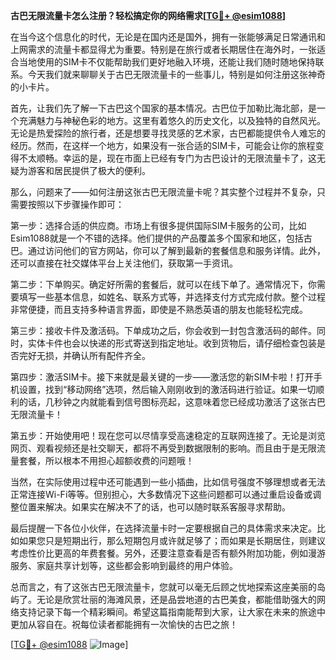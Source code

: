 **古巴无限流量卡怎么注册？轻松搞定你的网络需求[[TG💪+ @esim1088](https://t.me/s/esim1088)]**

在当今这个信息化的时代，无论是在国内还是国外，拥有一张能够满足日常通讯和上网需求的流量卡都显得尤为重要。特别是在旅行或者长期居住在海外时，一张适合当地使用的SIM卡不仅能帮助我们更好地融入环境，还能让我们随时随地保持联系。今天我们就来聊聊关于古巴无限流量卡的一些事儿，特别是如何注册这张神奇的小卡片。

首先，让我们先了解一下古巴这个国家的基本情况。古巴位于加勒比海北部，是一个充满魅力与神秘色彩的地方。这里有着悠久的历史文化，以及独特的自然风光。无论是热爱探险的旅行者，还是想要寻找灵感的艺术家，古巴都能提供令人难忘的经历。然而，在这样一个地方，如果没有一张合适的SIM卡，可能会让你的旅程变得不太顺畅。幸运的是，现在市面上已经有专门为古巴设计的无限流量卡了，这无疑为游客和居民提供了极大的便利。

那么，问题来了——如何注册这张古巴无限流量卡呢？其实整个过程并不复杂，只需要按照以下步骤操作即可：

第一步：选择合适的供应商。市场上有很多提供国际SIM卡服务的公司，比如Esim1088就是一个不错的选择。他们提供的产品覆盖多个国家和地区，包括古巴。通过访问他们的官方网站，你可以了解到最新的套餐信息和服务详情。此外，还可以直接在社交媒体平台上关注他们，获取第一手资讯。

第二步：下单购买。确定好所需的套餐后，就可以在线下单了。通常情况下，你需要填写一些基本信息，如姓名、联系方式等，并选择支付方式完成付款。整个过程非常便捷，而且支持多种语言界面，即使是不熟悉英语的朋友也能轻松完成。

第三步：接收卡件及激活码。下单成功之后，你会收到一封包含激活码的邮件。同时，实体卡件也会以快递的形式寄送到指定地址。收到货物后，请仔细检查包装是否完好无损，并确认所有配件齐全。

第四步：激活SIM卡。接下来就是最关键的一步——激活您的新SIM卡啦！打开手机设置，找到“移动网络”选项，然后输入刚刚收到的激活码进行验证。如果一切顺利的话，几秒钟之内就能看到信号图标亮起，这意味着您已经成功激活了这张古巴无限流量卡！

第五步：开始使用吧！现在您可以尽情享受高速稳定的互联网连接了。无论是浏览网页、观看视频还是社交聊天，都将不再受到数据限制的影响。而且由于是无限流量套餐，所以根本不用担心超额收费的问题哦！

当然，在实际使用过程中还可能遇到一些小插曲，比如信号强度不够理想或者无法正常连接Wi-Fi等等。但别担心，大多数情况下这些问题都可以通过重启设备或调整位置来解决。如果实在解决不了的话，也可以随时联系客服寻求帮助。

最后提醒一下各位小伙伴，在选择流量卡时一定要根据自己的具体需求来决定。比如如果您只是短期出行，那么短期包月或许就足够了；而如果是长期居住，则建议考虑性价比更高的年费套餐。另外，还要注意查看是否有额外附加功能，例如漫游服务、家庭共享计划等，这些都会影响到最终的用户体验。

总而言之，有了这张古巴无限流量卡，您就可以毫无后顾之忧地探索这座美丽的岛屿了。无论是欣赏壮丽的海滩风景，还是品尝地道的古巴美食，都能借助强大的网络支持记录下每一个精彩瞬间。希望这篇指南能帮到大家，让大家在未来的旅途中更加从容自在。祝每位读者都能拥有一次愉快的古巴之旅！

[[TG💪+ @esim1088](https://t.me/s/esim1088) ![Image](https://i.postimg.cc/4NQfJmqS/Snipaste-2025-05-13-00-14-12.png)]